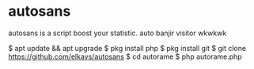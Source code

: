 # autosans
autosans is a script boost your statistic.
auto banjir visitor wkwkwk


$ apt update && apt upgrade
$ pkg install php
$ pkg install git
$ git clone https://github.com/elkays/autosans
$ cd autorame
$ php autorame.php
